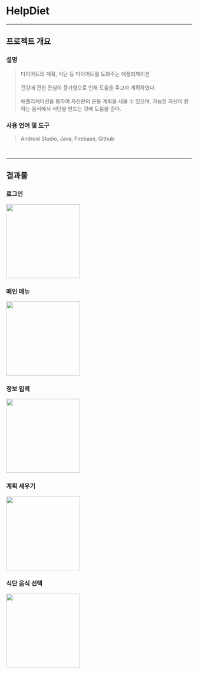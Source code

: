 # HelpDiet  
---

## **프로젝트 개요**

### **설명**

> 다이어트의 계획, 식단 등 다이어트를 도와주는 애플리케이션 <br><br>
> 건강에 관한 관심이 증가함으로 인해 도움을 주고자 계획하였다. <br><br>
> 애플리케이션을 통하여 자신만의 운동 계획을 세울 수 있으며, 
  가능한 자신이 원하는 음식에서 식단을 만드는 것에 도움을 준다. 

### **사용 언어 및 도구**

> Android Studio, Java, Firebase, Github

<br>

---

 ## **결과물**

### **로그인**

<img src = "https://user-images.githubusercontent.com/41173881/102381848-13732d80-400d-11eb-81af-ae5f4eb250c2.PNG" width="200px">

### **메인 메뉴**

<img src = "https://user-images.githubusercontent.com/41173881/102382033-4cab9d80-400d-11eb-979e-07175e311987.PNG" width="200px">

### **정보 입력**

<img src = "https://user-images.githubusercontent.com/41173881/102382053-546b4200-400d-11eb-9338-687e9d0eacb9.PNG" width="200px">

### **계획 세우기**

<img src = "https://user-images.githubusercontent.com/41173881/102382073-5c2ae680-400d-11eb-8b0b-d8b44d005b4a.PNG" width="200px">

### **식단 음식 선택**

<img src = "https://user-images.githubusercontent.com/41173881/102382114-64832180-400d-11eb-9324-269c67835fb8.PNG" width="200px">
